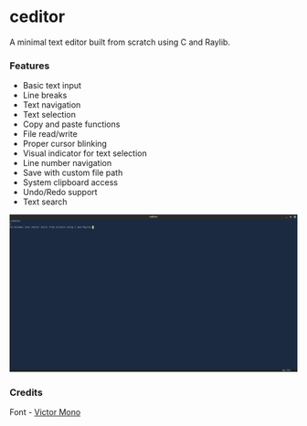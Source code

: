 # ceditor

A minimal text editor built from scratch using C and Raylib.

### Features
- Basic text input
- Line breaks
- Text navigation
- Text selection
- Copy and paste functions
- File read/write
- Proper cursor blinking
- Visual indicator for text selection
- Line number navigation
- Save with custom file path
- System clipboard access
- Undo/Redo support
- Text search

![ceditor screenshot](assets/images/ceditor.png)

### Credits
Font - [Victor Mono](https://rubjo.github.io/victor-mono)